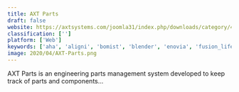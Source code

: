 ```yaml
---
title: AXT Parts
draft: false 
website: https://axtsystems.com/joomla31/index.php/downloads/category/45-dl-axtparts
classification: ['']
platform: ['Web']
keywords: ['aha', 'aligni', 'bomist', 'blender', 'enovia', 'fusion_lifecycle_plm', 'inventoria', 'ptc_arbortext', 'ptc_windchill', 'partkeepr', 'partsbox', 'slim_suite', 'sharp_plm', 'siemens_teamcenter', 'skyware_inventory', 'toolhound', 'yunique_plm', 'zoho_crm']
image: 2020/04/AXT-Parts.png
---
```

AXT Parts is an engineering parts management system developed to keep track of parts and components...